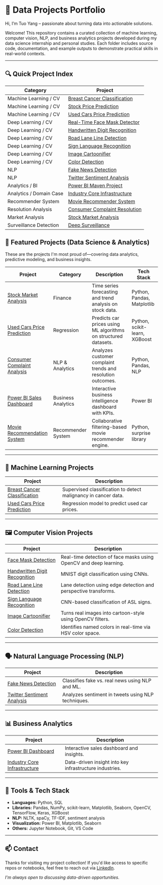 
# 📂 Data Projects Portfolio

Hi, I’m Tuo Yang – passionate about turning data into actionable solutions.

Welcome! This repository contains a curated collection of machine learning, computer vision, NLP, and business analytics projects developed during my data science internship and personal studies. Each folder includes source code, documentation, and example outputs to demonstrate practical skills in real-world contexts.

---

## 🔍 Quick Project Index

| Category                 | Project                                                                 |
|--------------------------|-------------------------------------------------------------------------|
| Machine Learning / CV    | [Breast Cancer Classification](./Projects/BreastCancerClassification)    |
| Machine Learning / CV    | [Stock Price Prediction](./Projects/StockPricePrediction)                |
| Machine Learning / CV    | [Used Cars Price Prediction](./Projects/Used%20Cars%20Price%20Prediction%20-%20Data%20Science%20Project) |
| Deep Learning / CV       | [Real-Time Face Mask Detector](./Projects/Real-Time_Face_Mask_Detector)  |
| Deep Learning / CV       | [Handwritten Digit Recognition](./Projects/HandwrittenDigitRecognition)  |
| Deep Learning / CV       | [Road Lane Line Detection](./Projects/RoadLaneLineDetection)              |
| Deep Learning / CV       | [Sign Language Recognition](./Projects/SignLanguageRecognition)          |
| Deep Learning / CV       | [Image Cartoonifier](./Projects/Image_Cartoonier)                        |
| Deep Learning / CV       | [Color Detection](./Projects/ColorDetection)                             |
| NLP                      | [Fake News Detection](./Projects/FakeNewsDetectionwithPythonandML)       |
| NLP                      | [Twitter Sentiment Analysis](./Projects/Mini%20Project%203%20-%20Twitter%20Sentimental%20Analysis%20Using%20NLP%20and%20Python) |
| Analytics / BI           | [Power BI Maven Project](./Projects/Power-BI-Maven-Project)              |
| Analytics / Domain Case  | [Industry Core Infrastructure](./Projects/Mini%20Project%204%20-%20Industry%20Core%20Infrastructure) |
| Recommender System       | [Movie Recommender System](./Projects/DSML%20Internship%20Certification%20Project-Movie%20Recommender%20System) |
| Resolution Analysis      | [Consumer Complaint Resolution](./Projects/Mini%20Project%202%20-%20Consumer%20Complaint%20Resolution%20Analysis%20Using%20Python) |
| Market Analysis          | [Stock Market Analysis](./Projects/Mini%20Project%201%20-%20Stock%20Market%20Analysis%20Using%20Python) |
| Surveillance Detection   | [Deep Surveillance](./Projects/DeepSurveillanceWithDeepLearning)

## 🚀 Featured Projects (Data Science & Analytics)

These are the projects I'm most proud of—covering data analytics, predictive modeling, and business insights.

| Project | Category | Description | Tech Stack |
|--------|----------|-------------|------------|
| [Stock Market Analysis](./Projects/Mini%20Project%201%20-%20Stock%20Market%20Analysis%20Using%20Python/README.md) | Finance | Time series forecasting and trend analysis on stock data. | Python, Pandas, Matplotlib |
| [Used Cars Price Prediction](./Projects/Used%20Cars%20Price%20Prediction%20-%20Data%20Science%20with%20Python%20Certification%20Course%20Certification%20Project/readme.md) | Regression | Predicts car prices using ML algorithms on structured datasets. | Python, scikit-learn, XGBoost |
| [Consumer Complaint Analysis](./Projects/Mini%20Project%202%20-%20Consumer%20Complaint%20Resolution%20Analysis%20Using%20Python/readme.md) | NLP & Analytics | Analyzes customer complaint trends and resolution outcomes. | Python, Pandas, NLP |
| [Power BI Sales Dashboard](./Projects/Power-BI-Maven-Project/README.md) | Business Analytics | Interactive business intelligence dashboard with KPIs. | Power BI |
| [Movie Recommendation System](./Projects/DSML%20Internship%20Certification%20Project-Movie%20Recommender%20System/README.md) | Recommender System | Collaborative filtering-based movie recommender engine. | Python, surprise library |

---

## 🧠 Machine Learning Projects

| Project | Description |
|--------|-------------|
| [Breast Cancer Classification](./Projects/BreastCancerClassification/readme.md) | Supervised classification to detect malignancy in cancer data. |
| [Used Cars Price Prediction](./Projects/Used%20Cars%20Price%20Prediction%20-%20Data%20Science%20with%20Python%20Certification%20Course%20Certification%20Project/readme.md) | Regression model to predict used car prices. |

---

## 🖼️ Computer Vision Projects

| Project | Description |
|--------|-------------|
| [Face Mask Detection](./Projects/Real-Time_Face_Mask_Detector/readme.md) | Real-time detection of face masks using OpenCV and deep learning. |
| [Handwritten Digit Recognition](./Projects/HandwrittenDigitRecognition/readme.md) | MNIST digit classification using CNNs. |
| [Road Lane Line Detection](./Projects/RoadLaneLineDetection/readme.md) | Lane detection using edge detection and perspective transforms. |
| [Sign Language Recognition](./Projects/SignLanguageRecognition/readme.md) | CNN-based classification of ASL signs. |
| [Image Cartoonifier](./Projects/Image_Cartoonier/readme.md) | Turns real images into cartoon-style using OpenCV filters. |
| [Color Detection](./Projects/ColorDetection/readme.md) | Identifies named colors in real-time via HSV color space. |

---

## 🗣️ Natural Language Processing (NLP)

| Project | Description |
|--------|-------------|
| [Fake News Detection](./Projects/FakeNewsDetectionwithPythonandML/readme.md) | Classifies fake vs. real news using NLP and ML. |
| [Twitter Sentiment Analysis](./Projects/Mini%20Project%203%20%20%E2%80%93%20Twitter%20Sentimental%20Analysis%20Using%20NLP%20and%20Python/readme.md) | Analyzes sentiment in tweets using NLP techniques. |

---

## 📊 Business Analytics

| Project | Description |
|--------|-------------|
| [Power BI Dashboard](./Projects/Power-BI-Maven-Project/README.md) | Interactive sales dashboard and insights. |
| [Industry Core Infrastructure](./Projects/Mini%20Project%204%20-%20lndustry%20Core%20Infrastructure/readme.md) | Data-driven insight into key infrastructure industries. |

---

## 🧰 Tools & Tech Stack

- **Languages:** Python, SQL
- **Libraries:** Pandas, NumPy, scikit-learn, Matplotlib, Seaborn, OpenCV, TensorFlow, Keras, XGBoost
- **NLP:** NLTK, spaCy, TF-IDF, sentiment analysis
- **Visualization:** Power BI, Matplotlib, Seaborn
- **Others:** Jupyter Notebook, Git, VS Code

---

## 📫 Contact

Thanks for visiting my project collection! If you'd like access to specific repos or notebooks, feel free to reach out via [LinkedIn](https://www.linkedin.com/in/tuo-yang-6b772b207/).
  
_I'm always open to discussing data-driven opportunities._
